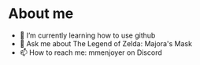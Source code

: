 # About me

- 🌱 I’m currently learning how to use github
- 💬 Ask me about The Legend of Zelda: Majora's Mask
- 📫 How to reach me: mmenjoyer on Discord

